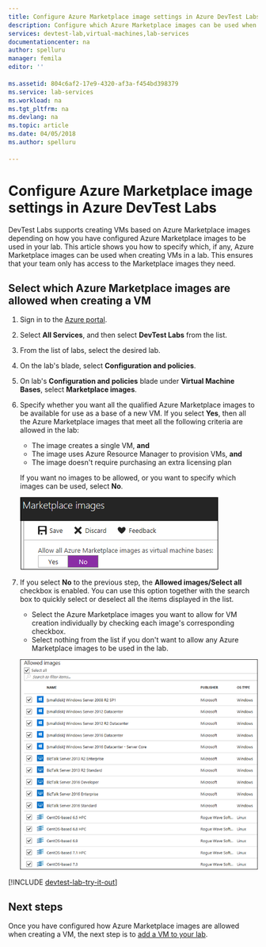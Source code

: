 ```yaml
---
title: Configure Azure Marketplace image settings in Azure DevTest Labs | Microsoft Docs
description: Configure which Azure Marketplace images can be used when creating a VM in Azure DevTest Labs
services: devtest-lab,virtual-machines,lab-services
documentationcenter: na
author: spelluru
manager: femila
editor: ''

ms.assetid: 804c6af2-17e9-4320-af3a-f454bd398379
ms.service: lab-services
ms.workload: na
ms.tgt_pltfrm: na
ms.devlang: na
ms.topic: article
ms.date: 04/05/2018
ms.author: spelluru

---
```

# Configure Azure Marketplace image settings in Azure DevTest Labs
DevTest Labs supports creating VMs based on Azure Marketplace images depending
on how you have configured Azure Marketplace images to be used in your lab. This article
shows you how to specify which, if any, Azure Marketplace images can be used when
creating VMs in a lab. This ensures that your team only has access to the Marketplace images they need. 

## Select which Azure Marketplace images are allowed when creating a VM
1. Sign in to the [Azure portal](https://go.microsoft.com/fwlink/p/?LinkID=525040).
2. Select **All Services**, and then select **DevTest Labs** from the list.
3. From the list of labs, select the desired lab. 
4. On the lab's blade, select **Configuration and policies**.
5. On lab's **Configuration and policies** blade under **Virtual Machine Bases**, select **Marketplace images**.
6. Specify whether you want all the qualified Azure Marketplace images to be available for use as a base of a new VM. If you select **Yes**, 
   then all the Azure Marketplace images that meet all the following criteria are allowed in the lab:
   
   * The image creates a single VM, **and**
   * The image uses Azure Resource Manager to provision VMs, **and**
   * The image doesn't require purchasing an extra licensing plan
     
    If you want no images to be allowed, or you want to specify which images can be used, select **No**.
     
     ![Option to allow all Marketplace images to be used as base images for VMs](./media/devtest-lab-configure-marketplace-images/allow-all-marketplace-images.png)
7. If you select **No** to the previous step, the **Allowed images/Select all** checkbox is enabled. 
   You can use this option together with the search box to quickly select or deselect all the items displayed in the list.
   * Select the Azure Marketplace images you want to allow for VM creation individually by checking each image's corresponding checkbox.
   * Select nothing from the list if you don't want to allow any Azure Marketplace images to be used in the lab.
   
    ![You can specify which Azure Marketplace images can be used as base images for VMs](./media/devtest-lab-configure-marketplace-images/select-marketplace-images.png)

[!INCLUDE [devtest-lab-try-it-out](../../includes/devtest-lab-try-it-out.md)]

## Next steps
Once you have configured how Azure Marketplace images are allowed when creating a VM, the next step is to [add a VM to your lab](devtest-lab-add-vm.md).

